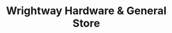 ---
title: "Wrightway Hardware & General Store"
url: /phoenix/wrightway-hardware-and-general-store/
shop: hardware
---